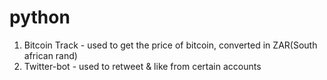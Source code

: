 # python
1. Bitcoin Track - used to get the price of bitcoin, converted in ZAR(South african rand)
2. Twitter-bot - used to retweet & like from certain accounts
